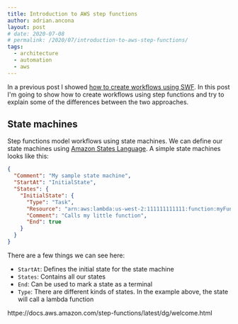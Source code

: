 ```yaml
---
title: Introduction to AWS step functions
author: adrian.ancona
layout: post
# date: 2020-07-08
# permalink: /2020/07/introduction-to-aws-step-functions/
tags:
  - architecture
  - automation
  - aws
---
```


In a previous post I showed [how to create workflows using SWF](/2020/07/introduction-to-aws-simple-workflow-service/). In this post I'm going to show how to create workflows using step functions and try to explain some of the differences between the two approaches.

## State machines

Step functions model workflows using state machines. We can define our state machines using [Amazon States Language](https://docs.aws.amazon.com/step-functions/latest/dg/concepts-amazon-states-language.html). A simple state machines looks like this:

```json
{
  "Comment": "My sample state machine",
  "StartAt": "InitialState",
  "States": {
    "InitialState": {
      "Type": "Task",
      "Resource": "arn:aws:lambda:us-west-2:111111111111:function:myFunction",
      "Comment": "Calls my little function",
      "End": true
    }
  }
}
```

There are a few things we can see here:

- `StartAt`: Defines the initial state for the state machine
- `States`: Contains all our states
- `End`: Can be used to mark a state as a terminal
- `Type`: There are different kinds of states. In the example above, the state will call a lambda function







httpe://docs.aws.amazon.com/step-functions/latest/dg/welcome.html

